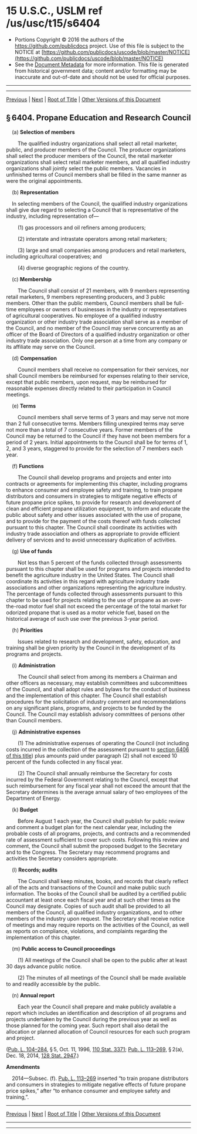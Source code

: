 ---
---

# 15 U.S.C., USLM ref /us/usc/t15/s6404

* Portions Copyright © 2016 the authors of the https://github.com/publicdocs project.
  Use of this file is subject to the NOTICE at [https://github.com/publicdocs/uscode/blob/master/NOTICE](https://github.com/publicdocs/uscode/blob/master/NOTICE)
* See the [Document Metadata](././../../../..//README.md) for more information.
  This file is generated from historical government data; content and/or formatting may be inaccurate and out-of-date and should not be used for official purposes.

----------
----------

[Previous](./../../../..//us/usc/t15/ch90/m__us_usc_t15_s6403.md) | [Next](./../../../..//us/usc/t15/ch90/m__us_usc_t15_s6405.md) | [Root of Title](./../../../../) | [Other Versions of this Document](https://publicdocs.github.io/go/links?ns=uslm&ref=%2Fus%2Fusc%2Ft15%2Fs6404)

## § 6404. Propane Education and Research Council

    (a) __Selection of members__ 

        The qualified industry organizations shall select all retail marketer, public, and producer members of the Council. The producer organizations shall select the producer members of the Council, the retail marketer organizations shall select retail marketer members, and all qualified industry organizations shall jointly select the public members. Vacancies in unfinished terms of Council members shall be filled in the same manner as were the original appointments.

    (b) __Representation__ 

    In selecting members of the Council, the qualified industry organizations shall give due regard to selecting a Council that is representative of the industry, including representation of—

        (1) gas processors and oil refiners among producers;

        (2) interstate and intrastate operators among retail marketers;

        (3) large and small companies among producers and retail marketers, including agricultural cooperatives; and

        (4) diverse geographic regions of the country.

    (c) __Membership__ 

        The Council shall consist of 21 members, with 9 members representing retail marketers, 9 members representing producers, and 3 public members. Other than the public members, Council members shall be full-time employees or owners of businesses in the industry or representatives of agricultural cooperatives. No employee of a qualified industry organization or other industry trade association shall serve as a member of the Council, and no member of the Council may serve concurrently as an officer of the Board of Directors of a qualified industry organization or other industry trade association. Only one person at a time from any company or its affiliate may serve on the Council.

    (d) __Compensation__ 

        Council members shall receive no compensation for their services, nor shall Council members be reimbursed for expenses relating to their service, except that public members, upon request, may be reimbursed for reasonable expenses directly related to their participation in Council meetings.

    (e) __Terms__ 

        Council members shall serve terms of 3 years and may serve not more than 2 full consecutive terms. Members filling unexpired terms may serve not more than a total of 7 consecutive years. Former members of the Council may be returned to the Council if they have not been members for a period of 2 years. Initial appointments to the Council shall be for terms of 1, 2, and 3 years, staggered to provide for the selection of 7 members each year.

    (f) __Functions__ 

        The Council shall develop programs and projects and enter into contracts or agreements for implementing this chapter, including programs to enhance consumer and employee safety and training, to train propane distributors and consumers in strategies to mitigate negative effects of future propane price spikes, to provide for research and development of clean and efficient propane utilization equipment, to inform and educate the public about safety and other issues associated with the use of propane, and to provide for the payment of the costs thereof with funds collected pursuant to this chapter. The Council shall coordinate its activities with industry trade association and others as appropriate to provide efficient delivery of services and to avoid unnecessary duplication of activities.

    (g) __Use of funds__ 

        Not less than 5 percent of the funds collected through assessments pursuant to this chapter shall be used for programs and projects intended to benefit the agriculture industry in the United States. The Council shall coordinate its activities in this regard with agriculture industry trade associations and other organizations representing the agriculture industry. The percentage of funds collected through assessments pursuant to this chapter to be used for projects relating to the use of propane as an over-the-road motor fuel shall not exceed the percentage of the total market for odorized propane that is used as a motor vehicle fuel, based on the historical average of such use over the previous 3-year period.

    (h) __Priorities__ 

        Issues related to research and development, safety, education, and training shall be given priority by the Council in the development of its programs and projects.

    (i) __Administration__ 

        The Council shall select from among its members a Chairman and other officers as necessary, may establish committees and subcommittees of the Council, and shall adopt rules and bylaws for the conduct of business and the implementation of this chapter. The Council shall establish procedures for the solicitation of industry comment and recommendations on any significant plans, programs, and projects to be funded by the Council. The Council may establish advisory committees of persons other than Council members.

    (j) __Administrative expenses__ 

        (1) The administrative expenses of operating the Council (not including costs incurred in the collection of the assessment pursuant to [section 6406 of this title][/us/usc/t15/s6406]) plus amounts paid under paragraph (2) shall not exceed 10 percent of the funds collected in any fiscal year.

        (2) The Council shall annually reimburse the Secretary for costs incurred by the Federal Government relating to the Council, except that such reimbursement for any fiscal year shall not exceed the amount that the Secretary determines is the average annual salary of two employees of the Department of Energy.

    (k) __Budget__ 

        Before August 1 each year, the Council shall publish for public review and comment a budget plan for the next calendar year, including the probable costs of all programs, projects, and contracts and a recommended rate of assessment sufficient to cover such costs. Following this review and comment, the Council shall submit the proposed budget to the Secretary and to the Congress. The Secretary may recommend programs and activities the Secretary considers appropriate.

    (l) __Records; audits__ 

        The Council shall keep minutes, books, and records that clearly reflect all of the acts and transactions of the Council and make public such information. The books of the Council shall be audited by a certified public accountant at least once each fiscal year and at such other times as the Council may designate. Copies of such audit shall be provided to all members of the Council, all qualified industry organizations, and to other members of the industry upon request. The Secretary shall receive notice of meetings and may require reports on the activities of the Council, as well as reports on compliance, violations, and complaints regarding the implementation of this chapter.

    (m) __Public access to Council proceedings__ 

        (1) All meetings of the Council shall be open to the public after at least 30 days advance public notice.

        (2) The minutes of all meetings of the Council shall be made available to and readily accessible by the public.

    (n) __Annual report__ 

        Each year the Council shall prepare and make publicly available a report which includes an identification and description of all programs and projects undertaken by the Council during the previous year as well as those planned for the coming year. Such report shall also detail the allocation or planned allocation of Council resources for each such program and project.

([Pub. L. 104–284][/us/pl/104/284], § 5, Oct. 11, 1996, [110 Stat. 3371][/us/stat/110/3371]; [Pub. L. 113–269][/us/pl/113/269], § 2(a), Dec. 18, 2014, [128 Stat. 2947][/us/stat/128/2947].)

 __Amendments__ 

    2014—Subsec. (f). [Pub. L. 113–269][/us/pl/113/269] inserted “to train propane distributors and consumers in strategies to mitigate negative effects of future propane price spikes,” after “to enhance consumer and employee safety and training,”.

----------

[Previous](./../../../..//us/usc/t15/ch90/m__us_usc_t15_s6403.md) | [Next](./../../../..//us/usc/t15/ch90/m__us_usc_t15_s6405.md) | [Root of Title](./../../../../) | [Other Versions of this Document](https://publicdocs.github.io/go/links?ns=uslm&ref=%2Fus%2Fusc%2Ft15%2Fs6404)

----------
----------

[/us/usc/t15/s6406]: https://publicdocs.github.io/go/links?ns=uslm&ref=%2Fus%2Fusc%2Ft15%2Fs6406
[/us/pl/104/284]: https://publicdocs.github.io/go/links?ns=uslm&ref=%2Fus%2Fpl%2F104%2F284
[/us/stat/110/3371]: https://publicdocs.github.io/go/links?ns=uslm&ref=%2Fus%2Fstat%2F110%2F3371
[/us/pl/113/269]: https://publicdocs.github.io/go/links?ns=uslm&ref=%2Fus%2Fpl%2F113%2F269
[/us/stat/128/2947]: https://publicdocs.github.io/go/links?ns=uslm&ref=%2Fus%2Fstat%2F128%2F2947
[/us/pl/113/269]: https://publicdocs.github.io/go/links?ns=uslm&ref=%2Fus%2Fpl%2F113%2F269


